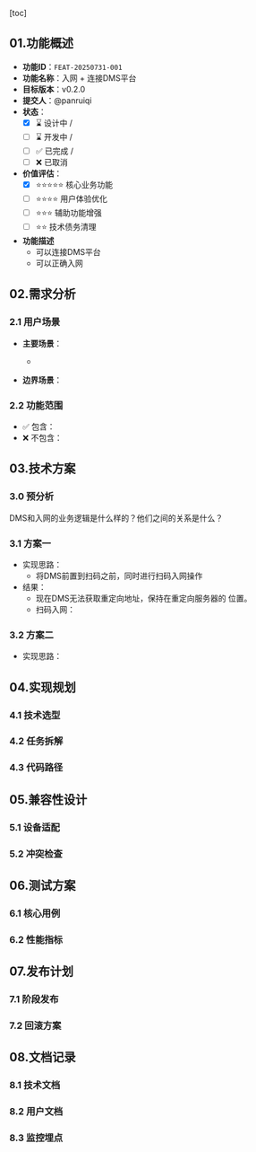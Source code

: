 [toc]

## 01.功能概述

- **功能ID**：`FEAT-20250731-001`  
- **功能名称**：入网 + 连接DMS平台
- **目标版本**：v0.2.0
- **提交人**：@panruiqi  
- **状态**：
  - [x] ⌛ 设计中 /
  - [ ] ⌛ 开发中 / 
  - [ ] ✅ 已完成 / 
  - [ ] ❌ 已取消  
- **价值评估**：  
  - [x] ⭐⭐⭐⭐⭐ 核心业务功能  
  - [ ] ⭐⭐⭐⭐ 用户体验优化  
  - [ ] ⭐⭐⭐ 辅助功能增强  
  - [ ] ⭐⭐ 技术债务清理  
- **功能描述** 
  - 可以连接DMS平台
  - 可以正确入网

## 02.需求分析

### 2.1 用户场景

- **主要场景**：  

  - 

- **边界场景**：  

### 2.2 功能范围

- ✅ 包含：
- ❌ 不包含：

## 03.技术方案

### 3.0 预分析

DMS和入网的业务逻辑是什么样的？他们之间的关系是什么？

### 3.1 方案一

- 实现思路：
  - 将DMS前置到扫码之前，同时进行扫码入网操作
- 结果：
  - 现在DMS无法获取重定向地址，保持在重定向服务器的 位置。
  - 扫码入网：

### 3.2 方案二

- 实现思路：



## 04.实现规划

### 4.1 技术选型



### 4.2 任务拆解



### 4.3 代码路径



## 05.兼容性设计

### 5.1 设备适配



### 5.2 冲突检查



## 06.测试方案

### 6.1 核心用例



### 6.2 性能指标



## 07.发布计划

### 7.1 阶段发布



### 7.2 回滚方案



## 08.文档记录

### 8.1 技术文档



### 8.2 用户文档



### 8.3 监控埋点



